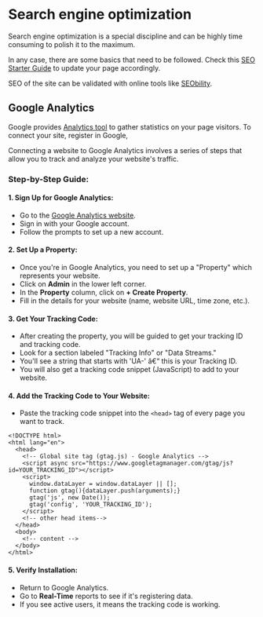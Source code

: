 # Search engine optimization

Search engine optimization is a special discipline and can be highly time consuming to polish it to the maximum.

In any case, there are some basics that need to be followed. Check this [SEO Starter Guide](https://developers.google.com/search/docs/fundamentals/seo-starter-guide) to update your page accordingly.

SEO of the site can be validated with online tools like [SEObility](https://freetools.seobility.net/).

## Google Analytics

Google provides [Analytics tool](https://analytics.google.com/) to gather statistics on your page visitors. To connect your site, register in Google,

Connecting a website to Google Analytics involves a series of steps that allow you to track and analyze your website's traffic.

### Step-by-Step Guide:

#### 1. **Sign Up for Google Analytics:**

- Go to the [Google Analytics website](https://analytics.google.com/).
- Sign in with your Google account.
- Follow the prompts to set up a new account.

#### 2. **Set Up a Property:**

- Once you're in Google Analytics, you need to set up a "Property" which represents your website.
- Click on **Admin** in the lower left corner.
- In the **Property** column, click on **+ Create Property**.
- Fill in the details for your website (name, website URL, time zone, etc.).

#### 3. **Get Your Tracking Code:**

- After creating the property, you will be guided to get your tracking ID and tracking code.
- Look for a section labeled "Tracking Info" or "Data Streams."
- You'll see a string that starts with 'UA-' â€“ this is your Tracking ID.
- You will also get a tracking code snippet (JavaScript) to add to your website.

#### 4. **Add the Tracking Code to Your Website:**

- Paste the tracking code snippet into the `<head>` tag of every page you want to track.

```html{4-11}
<!DOCTYPE html>
<html lang="en">
  <head>
    <!-- Global site tag (gtag.js) - Google Analytics -->
    <script async src="https://www.googletagmanager.com/gtag/js?id=YOUR_TRACKING_ID"></script>
    <script>
      window.dataLayer = window.dataLayer || [];
      function gtag(){dataLayer.push(arguments);}
      gtag('js', new Date());
      gtag('config', 'YOUR_TRACKING_ID');
    </script>
    <!-- other head items-->
  </head>
  <body>
    <!-- content -->
  </body>
</html>
```

#### 5. **Verify Installation:**

- Return to Google Analytics.
- Go to **Real-Time** reports to see if it's registering data.
- If you see active users, it means the tracking code is working.
